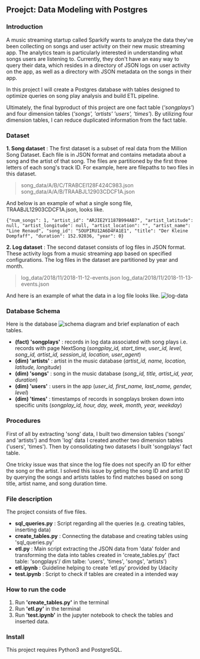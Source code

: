 ## Proejct: Data Modeling with Postgres

### Introduction
A music streaming startup called Sparkify wants to analyze the data they've been collecting on songs and user activity on their new music streaming app. The analytics team is particularly interested in understanding what songs users are listening to. Currently, they don't have an easy way to query their data, which resides in a directory of JSON logs on user activity on the app, as well as a directory with JSON metadata on the songs in their app. 

In this project I will create a Postgres database with tables designed to optimize queries on song play analysis and build ETL pipeline.

Ultimately, the final byproduct of this project are one fact table (*'songplays'*) and four dimension tables (*'songs', 'artists' 'users', 'times'*). By utilizing four dimension tables, I can reduce duplicated information from the fact table. 

### Dataset
**1. Song dataset**
: The first dataset is a subset of real data from the Million Song Dataset. Each file is in JSON format and contains metadata about a song and the artist of that song. The files are partitioned by the first three letters of each song's track ID. For example, here are filepaths to two files in this dataset.

> song_data/A/B/C/TRABCEI128F424C983.json
> song_data/A/A/B/TRAABJL12903CDCF1A.json


And below is an example of what a single song file, TRAABJL12903CDCF1A.json, looks like.


    {"num_songs": 1, "artist_id": "ARJIE2Y1187B994AB7", "artist_latitude": null, "artist_longitude": null, "artist_location": "", "artist_name": "Line Renaud", "song_id": "SOUPIRU12A6D4FA1E1", "title": "Der Kleine Dompfaff", "duration": 152.92036, "year": 0}
    
    
    
**2. Log dataset**
: The second dataset consists of log files in JSON format. These activity logs from a music streaming app based on specified configurations. The log files in the dataset are partitioned by year and month.
> log_data/2018/11/2018-11-12-events.json
> log_data/2018/11/2018-11-13-events.json

And here is an example of what the data in a log file looks like.
![log-data]("log-data.png")

### Database Schema
Here is the database ![schema diagram]("schema_diagram.png") and brief explanation of each tables.
- **(fact) 'songplays'** : records in log data associated with song plays i.e. records with page NextSong (*songplay_id, start_time, user_id, level, song_id, artist_id, session_id, location, user_agent*)
- **(dim) 'artists'** : artist in the music database (*artist_id, name, location, latitude, longitude*)
- **(dim) 'songs'** : song in the music database (*song_id, title, artist_id, year, duration*)
- **(dim) 'users'** : users in the app (*user_id, first_name, last_name, gender, level*)
- **(dim) 'times'** : timestamps of records in songplays broken down into specific units (*songplay_id, hour, day, week, month, year, weekday*)


### Procedures
First of all by extracting 'song' data, I built two dimension tables ('songs' and 'artists') and from 'log' data I created another two dimension tables ('users', 'times'). Then by consolidating two datasets I built 'songplays' fact table. 


One tricky issue was that since the log file does not specify an ID for either the song or the artist. I solved this issue by geting the song ID and artist ID by querying the songs and artists tables to find matches based on song title, artist name, and song duration time.


### File description
The project consists of five files.

- **sql_queries.py** : Script regarding all the queries (e.g. creating tables, inserting data) 
- **create_tables.py** : Connecting the database and creating tables using 'sql_queries.py'
- **etl.py** : Main script extracting the JSON data from 'data' folder and transforming the data into tables created in 'create_tables.py' (fact table: 'songplays'/ dim talbe: 'users', 'times', 'songs', 'artists')  
- **etl.ipynb** : Guideline helping to create 'etl.py' provided by Udacity
- **test.ipynb** : Script to check if tables are created in a intended way

### How to run the code
1. Run **'create_tables.py'** in the terminal
2. Run **'etl.py'** in the terminal
3. Run **'test.ipynb'** in the jupyter notebook to check the tables and inserted data. 

### Install
This project requires Python3 and PostgreSQL.
